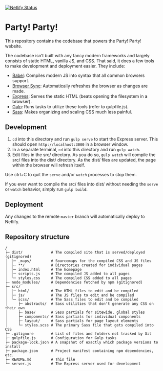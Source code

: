 [![Netlify Status](https://api.netlify.com/api/v1/badges/021c2d4f-abcb-4a0a-8e1a-6e8a4d2db703/deploy-status)](https://app.netlify.com/sites/partypartydsm/deploys)

# Party! Party!

This repository contains the codebase that powers the Party! Party! website.

The codebase isn't built with any fancy modern frameworks and largely consists
of static HTML, vanilla JS, and CSS. That said, it does a few tools to make
development and deployment easier. They include:

* [Babel]: Compiles modern JS into syntax that all common browsers support.
* [Browser Sync]: Automatically refreshes the browser as changes are made.
* [Express]: Serves the static HTML (beats opening the filesystem in a browser).
* [Gulp]: Runs tasks to utilize these tools (refer to gulpfile.js).
* [Sass]: Makes organizing and scaling CSS much less painful.

[Babel]: https://babeljs.io/
[Browser Sync]: https://www.browsersync.io/
[Express]: https://expressjs.com/
[Gulp]: https://gulpjs.com/
[Sass]: https://sass-lang.com/

## Development

1. `cd` into this directory and run `gulp serve` to start the Express server.
   This should open `http://localhost:3000` in a browser window.
1. In a separate terminal, `cd` into this directory and run `gulp watch`.
1. Edit files in the src/ directory. As you do so, `gulp watch` will compile the
   src/ files into the dist/ directory. As the dist/ files are updated, the page
   within the browser will refresh itself.

Use ctrl+C to quit the `serve` and/or `watch` processes to stop them.

If you ever want to compile the src/ files into dist/ without needing the
`serve` or `watch` behavior, simply run `gulp build`.

## Deployment

Any changes to the remote `master` branch will automatically deploy to Netlify.

## Repository structure

```
/
├─ dist/             # The compiled site that is served/deployed (gitignored)
│  ├─ _maps/         # Sourcemaps for the compiled CSS and JS files
│  ├─ **/            # Directories created for individual pages
│  ├─ index.html     # The homepage
│  ├─ scripts.js     # The compiled JS added to all pages
│  └─ styles.css     # The compiled CSS added to all pages
├─ node_modules/     # Dependencies fetched by npm (gitignored)
├─ src/
│  ├─ html/          # The HTML files to edit and be compiled
│  ├─ js/            # The JS files to edit and be compiled
│  └─ scss/          # The Sass files to edit and be compiled
│     ├─ abstracts/  # Sass utilities that don't generate any CSS on their own
│     ├─ base/       # Sass partials for sitewide, global styles
│     ├─ components/ # Sass partials for individual components
│     ├─ layout/     # Sass partials for page layout elements
│     └─ styles.scss # The primary Sass file that gets compiled into CSS
├─ .gitignore        # List of files and folders not tracked by Git
├─ gulpfile.js       # Configuration for Gulp tasks
├─ package-lock.json # A snapshot of exactly which package versions to install
├─ package.json      # Project manifest containing npm dependencies, etc.
├─ README.md         # This file
└─ server.js         # The Express server used for development
```
